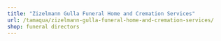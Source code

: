 ```yaml
---
title: "Zizelmann Gulla Funeral Home and Cremation Services"
url: /tamaqua/zizelmann-gulla-funeral-home-and-cremation-services/
shop: funeral directors
---
```

